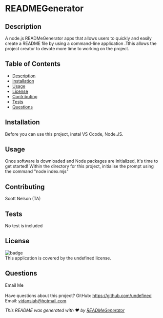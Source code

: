 # READMEGenerator

  
  
  

## Description
 A node.js READMeGenerator apps that allows users to quickly and easily create a README file by using a command-line application .Tthis  allows the project creator to devote more time to working on the project.


## Table of Contents
- [Description](#description)
- [Installation](#installation)
- [Usage](#usage)
- [License](#license)
- [Contributing](#contributing)
- [Tests](#tests)
- [Questions](#questions)


## Installation
 Before you can use this project, instal VS Ccode, Node.JS. 


## Usage
Once software is downloaded and Node packages are initialized, it's time to get started!  Within the directory for this project, initialise the prompt using the command "node index.mjs"





## Contributing
  Scott Nelson (TA)


## Tests
  No test is included

## License
![badge](https://img.shields.io/badge/license-undefined-brightgreen)
<br />
This application is covered by the undefined license.


## Questions

Email Me<br />
<br />
Have questions about this project? 
GitHub: https://github.com/undefined 
Email: vidansiah@hotmail.com


_This README was generated with ❤️ by [READMeGenerator](https://github.com/Vnsiah/readMeGenerator)_

  

